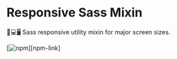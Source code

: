 # Responsive Sass Mixin
📱💻🖥 Sass responsive utility mixin for major screen sizes.

[![npm](https://img.shields.io/npm/dm/responsive-sass-mixin)][npm-link]
